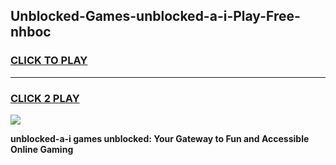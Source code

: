 
## Unblocked-Games-unblocked-a-i-Play-Free-nhboc
<h3>
<a href="https://premium76.site?title=unblocked-a-i&ref=23A">CLICK TO PLAY</a></h3>
<hr>

<h3>
<a href="https://premium76.site?title=unblocked-a-i&ref=23A">CLICK 2 PLAY</a>
  
</h3>

<a href="https://premium76.site?title=unblocked-a-i&ref=23A"><img src="https://clearcache.store/games.png"></a>


**unblocked-a-i games unblocked: Your Gateway to Fun and Accessible Online Gaming**
